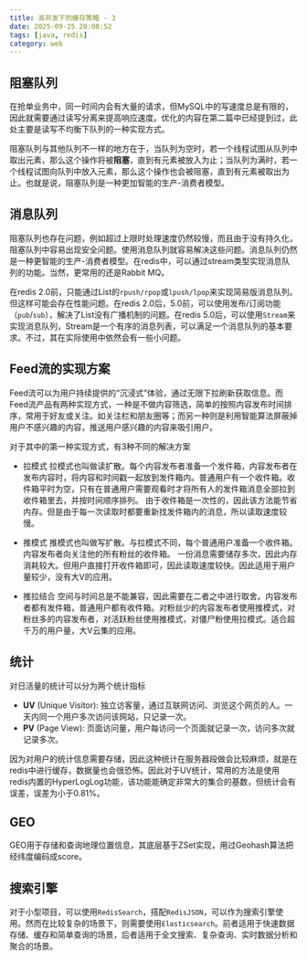 ```yaml
---
title: 高并发下的缓存策略 - 3
date: 2025-09-25 20:08:52
tags: [java, redis]
category: web
---
```


## 阻塞队列

在抢单业务中，同一时间内会有大量的请求，但MySQL中的写速度总是有限的，因此就需要通过读写分离来提高响应速度。优化的内容在第二篇中已经提到过，此处主要是读写不均衡下队列的一种实现方式。

阻塞队列与其他队列不一样的地方在于，当队列为空时，若一个线程试图从队列中取出元素，那么这个操作将被**阻塞**，直到有元素被放入为止；当队列为满时，若一个线程试图向队列中放入元素，那么这个操作也会被阻塞，直到有元素被取出为止。也就是说，阻塞队列是一种更加智能的生产-消费者模型。

## 消息队列

阻塞队列也存在问题，例如超过上限时处理速度仍然较慢，而且由于没有持久化，阻塞队列中容易出现安全问题。使用消息队列就容易解决这些问题。消息队列仍然是一种更智能的生产-消费者模型。在redis中，可以通过stream类型实现消息队列的功能。当然，更常用的还是Rabbit MQ。

在redis 2.0前，只能通过List的`rpush/rpop`或`lpush/lpop`来实现简易版消息队列。但这样可能会存在性能问题。在redis 2.0后，5.0前，可以使用发布/订阅功能（`pub`/`sub`），解决了List没有广播机制的问题。在redis 5.0后，可以使用`Stream`来实现消息队列，Stream是一个有序的消息列表，可以满足一个消息队列的基本要求。不过，其在实际使用中依然会有一些小问题。

## Feed流的实现方案

Feed流可以为用户持续提供的“沉浸式”体验，通过无限下拉刷新获取信息。而Feed流产品有两种实现方式，一种是不做内容筛选，简单的按照内容发布时间排序，常用于好友或关注。如关注栏和朋友圈等；而另一种则是利用智能算法屏蔽掉用户不感兴趣的内容，推送用户感兴趣的内容来吸引用户。

对于其中的第一种实现方式，有3种不同的解决方案

- 拉模式
    拉模式也叫做读扩散。每个内容发布者准备一个发件箱，内容发布者在发布内容时，将内容和时间戳一起放到发件箱内。普通用户有一个收件箱。收件箱平时为空，只有在普通用户需要观看时才将所有人的发件箱消息全部拉到收件箱里去，并按时间顺序排列。
    由于收件箱是一次性的，因此该方法能节省内存。但是由于每一次读取时都要重新找发件箱内的消息，所以读取速度较慢。

- 推模式
    推模式也叫做写扩散。与拉模式不同，每个普通用户准备一个收件箱。内容发布者向关注他的所有粉丝的收件箱。
    一份消息需要储存多次，因此内存消耗较大。但用户直接打开收件箱即可，因此读取速度较快。因此适用于用户量较少，没有大V的应用。

- 推拉结合
    空间与时间总是不能兼容，因此需要在二者之中进行取舍。内容发布者都有发件箱，普通用户都有收件箱。对粉丝少的内容发布者使用推模式，对粉丝多的内容发布者，对活跃粉丝使用推模式，对僵尸粉使用拉模式。适合超千万的用户量，大V云集的应用。

## 统计

对日活量的统计可以分为两个统计指标

- **UV** (Unique Visitor): 独立访客量，通过互联网访问、浏览这个网页的人。一天内同一个用户多次访问该网站，只记录一次。
- **PV** (Page View): 页面访问量，用户每访问一个页面就记录一次，访问多次就记录多次。

因为对用户的统计信息需要存储，因此这种统计在服务器段做会比较麻烦，就是在redis中进行缓存，数据量也会很恐怖。因此对于UV统计，常用的方法是使用redis内置的HyperLogLog功能，该功能能确定非常大的集合的基数，但统计会有误差，误差为小于0.81%。

## GEO

GEO用于存储和查询地理位置信息，其底层基于ZSet实现，用过Geohash算法把经纬度编码成score。

## 搜索引擎

对于小型项目，可以使用`RedisSearch`，搭配`RedisJSON`，可以作为搜索引擎使用。然而在比较复杂的场景下，则需要使用`Elasticsearch`。前者适用于快速数据存储、缓存和简单查询的场景，后者适用于全文搜索、复杂查询、实时数据分析和聚合的场景。

